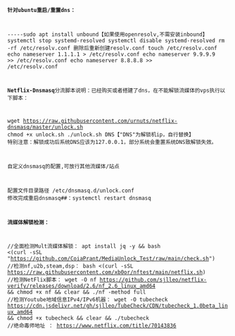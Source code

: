 <code>

<strong>针对ubuntu重启/重置dns：</strong>

-----sudo apt install unbound【如果使用openresolv,不需安装inbound】
systemctl stop systemd-resolved
systemctl disable systemd-resolved
rm -rf /etc/resolv.conf
删除后重新创建resolv.conf
touch /etc/resolv.conf
echo nameserver 1.1.1.1 > /etc/resolv.conf
echo nameserver 9.9.9.9 >> /etc/resolv.conf
echo nameserver 8.8.8.8 >> /etc/resolv.conf


<strong>Netflix-Dnsmasq</strong>分流脚本说明：已经购买或者搭建了dns，在不能解锁流媒体的vps执行以下脚本：

wget https://raw.githubusercontent.com/urnuts/netflix-dnsmasq/master/unlock.sh
chmod +x unlock.sh
./unlock.sh DNS【"DNS"为解锁机ip，自行替换】
特别注意：解锁成功后系统DNS应该为127.0.0.1，部分系统会重置系统DNS致解锁失效。


自定义dnsmasq的配置,可放行其他流媒体/站点

配置文件目录路径 /etc/dnsmasq.d/unlock.conf
修改完成重启dnsmasq##：systemctl restart dnsmasq



<strong>流媒体解锁检测：</strong>

//全面检测Mult流媒体解锁：
apt install jq -y && bash <(curl -sSL "https://github.com/CoiaPrant/MediaUnlock_Test/raw/main/check.sh")
//检测nf,u2b,steam,dsp：
bash <(curl -sSL https://raw.githubusercontent.com/xb0or/nftest/main/netflix.sh)
//检测NetFlix脚本：
wget -O nf https://github.com/sjlleo/netflix-verify/releases/download/2.6/nf_2.6_linux_amd64 && chmod +x nf && clear && ./nf -method full
//检测Youtube地域信息IPv4/IPv6机器：
wget -O tubecheck https://cdn.jsdelivr.net/gh/sjlleo/TubeCheck/CDN/tubecheck_1.0beta_linux_amd64 && chmod +x tubecheck && clear && ./tubecheck
//绝命毒师地址 ： https://www.netflix.com/title/70143836

</code>
